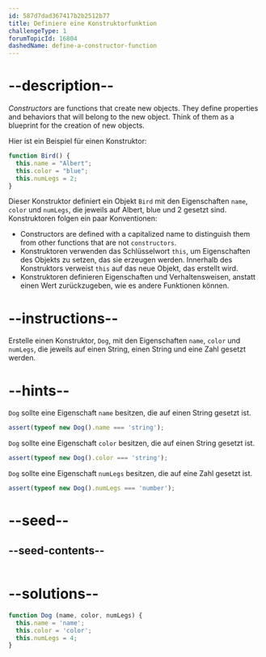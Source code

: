 ```yaml
---
id: 587d7dad367417b2b2512b77
title: Definiere eine Konstruktorfunktion
challengeType: 1
forumTopicId: 16804
dashedName: define-a-constructor-function
---
```


# --description--

<dfn>Constructors</dfn> are functions that create new objects. They define properties and behaviors that will belong to the new object. Think of them as a blueprint for the creation of new objects.

Hier ist ein Beispiel für einen Konstruktor:

```js
function Bird() {
  this.name = "Albert";
  this.color = "blue";
  this.numLegs = 2;
}
```

Dieser Konstruktor definiert ein Objekt `Bird` mit den Eigenschaften `name`, `color` und `numLegs`, die jeweils auf Albert, blue und 2 gesetzt sind. Konstruktoren folgen ein paar Konventionen:

<ul><li>Constructors are defined with a capitalized name to distinguish them from other functions that are not <code>constructors</code>.</li><li>Konstruktoren verwenden das Schlüsselwort <code>this</code>, um Eigenschaften des Objekts zu setzen, das sie erzeugen werden. Innerhalb des Konstruktors verweist <code>this</code> auf das neue Objekt, das erstellt wird.</li><li>Konstruktoren definieren Eigenschaften und Verhaltensweisen, anstatt einen Wert zurückzugeben, wie es andere Funktionen können.</li></ul>

# --instructions--

Erstelle einen Konstruktor, `Dog`, mit den Eigenschaften `name`, `color` und `numLegs`, die jeweils auf einen String, einen String und eine Zahl gesetzt werden.

# --hints--

`Dog` sollte eine Eigenschaft `name` besitzen, die auf einen String gesetzt ist.

```js
assert(typeof new Dog().name === 'string');
```

`Dog` sollte eine Eigenschaft `color` besitzen, die auf einen String gesetzt ist.

```js
assert(typeof new Dog().color === 'string');
```

`Dog` sollte eine Eigenschaft `numLegs` besitzen, die auf eine Zahl gesetzt ist.

```js
assert(typeof new Dog().numLegs === 'number');
```

# --seed--

## --seed-contents--

```js

```

# --solutions--

```js
function Dog (name, color, numLegs) {
  this.name = 'name';
  this.color = 'color';
  this.numLegs = 4;
}
```
